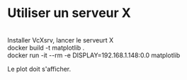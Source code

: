 # Utiliser un serveur X

<br>Installer VcXsrv, lancer le serveurt X
<br>docker build -t matplotlib .
<br>docker run -it --rm -e DISPLAY=192.168.1.148:0.0  matplotlib

Le plot doit s'afficher.